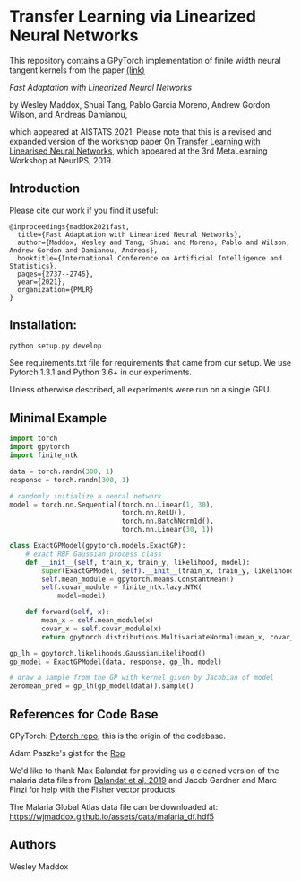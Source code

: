# Transfer Learning via Linearized Neural Networks

This repository contains a GPyTorch implementation of finite width neural tangent kernels from the paper [(link)](https://arxiv.org/abs/2103.01439) 

*Fast Adaptation with Linearized Neural Networks*

by Wesley Maddox, Shuai Tang, Pablo Garcia Moreno, Andrew Gordon Wilson, and Andreas Damianou,

which appeared at AISTATS 2021. Please note that this is a revised and expanded version of the workshop paper [On Transfer Learning with Linearised Neural Networks](http://metalearning.ml/2019/papers/metalearn2019-maddox.pdf), which appeared at the 3rd MetaLearning Workshop at NeurIPS, 2019.

## Introduction


Please cite our work if you find it useful:
```
@inproceedings{maddox2021fast,
  title={Fast Adaptation with Linearized Neural Networks},
  author={Maddox, Wesley and Tang, Shuai and Moreno, Pablo and Wilson, Andrew Gordon and Damianou, Andreas},
  booktitle={International Conference on Artificial Intelligence and Statistics},
  pages={2737--2745},
  year={2021},
  organization={PMLR}
}
```

## Installation:

```bash
python setup.py develop
```

See requirements.txt file for requirements that came from our setup. We use Pytorch 1.3.1 and Python 3.6+ in our experiments.

Unless otherwise described, all experiments were run on a single GPU.

## Minimal Example

```python
import torch
import gpytorch
import finite_ntk

data = torch.randn(300, 1)
response = torch.randn(300, 1)

# randomly initialize a neural network
model = torch.nn.Sequential(torch.nn.Linear(1, 30), 
                            torch.nn.ReLU(),
                            torch.nn.BatchNorm1d(),
                            torch.nn.Linear(30, 1))

class ExactGPModel(gpytorch.models.ExactGP):
    # exact RBF Gaussian process class
    def __init__(self, train_x, train_y, likelihood, model):
        super(ExactGPModel, self).__init__(train_x, train_y, likelihood)
        self.mean_module = gpytorch.means.ConstantMean()
        self.covar_module = finite_ntk.lazy.NTK(
            model=model)

    def forward(self, x):
        mean_x = self.mean_module(x)
        covar_x = self.covar_module(x)
        return gpytorch.distributions.MultivariateNormal(mean_x, covar_x)

gp_lh = gpytorch.likelihoods.GaussianLikelihood()
gp_model = ExactGPModel(data, response, gp_lh, model)

# draw a sample from the GP with kernel given by Jacobian of model
zeromean_pred = gp_lh(gp_model(data)).sample()
```


## References for Code Base

GPyTorch: [Pytorch repo](https://github.com/cornellius-gp/gpytorch); this is the origin of the codebase.

Adam Paszke's gist for the [Rop](https://gist.github.com/apaszke/c7257ac04cb8debb82221764f6d117ad)

We'd like to thank Max Balandat for providing us a cleaned version of the malaria data files from [Balandat et al, 2019](https://arxiv.org/abs/1910.06403) and Jacob Gardner and Marc Finzi for 
help with the Fisher vector products.

The Malaria Global Atlas data file can be downloaded at: https://wjmaddox.github.io/assets/data/malaria_df.hdf5   

## Authors  
Wesley Maddox
